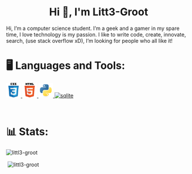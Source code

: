 <h1 align="center">Hi 👋, I'm Litt3-Groot</h1>
Hi, I’m a computer science student. I’m a geek and a gamer in my spare time, I love technology is my passion. I like to write code, create, innovate, search, (use stack overflow xD), I’m looking for people who all like it!
<p align="left">
</p>

<h1 align="left">🖥️ Languages and Tools:</h1>
<p align="left"> <a href="https://www.w3schools.com/css/" target="_blank" rel="noreferrer"> <img src="https://raw.githubusercontent.com/devicons/devicon/master/icons/css3/css3-original-wordmark.svg" alt="css3" width="40" height="40"/> </a> <a href="https://www.w3.org/html/" target="_blank" rel="noreferrer"> <img src="https://raw.githubusercontent.com/devicons/devicon/master/icons/html5/html5-original-wordmark.svg" alt="html5" width="40" height="40"/> </a> <a href="https://www.python.org" target="_blank" rel="noreferrer"> <img src="https://raw.githubusercontent.com/devicons/devicon/master/icons/python/python-original.svg" alt="python" width="40" height="40"/> </a> <a href="https://www.sqlite.org/" target="_blank" rel="noreferrer"> <img src="https://www.vectorlogo.zone/logos/sqlite/sqlite-icon.svg" alt="sqlite" width="40" height="40"/> </a> </p>
<br>

<h1 align="left">📊 Stats:</h1>
<p><img align="center" src="https://github-readme-stats.vercel.app/api/top-langs?username=littl3-groot&show_icons=true&locale=en&layout=compact" alt="littl3-groot" /></p>
<p>&nbsp;<img align="center" src="https://github-readme-stats.vercel.app/api?username=littl3-groot&show_icons=true&locale=en" alt="littl3-groot" /></p>
